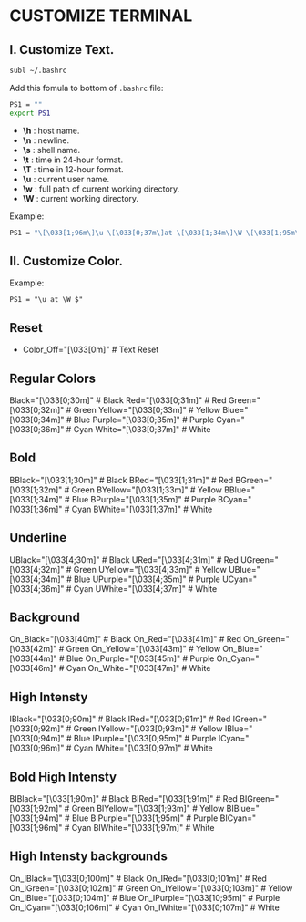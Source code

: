 # CUSTOMIZE TERMINAL


## I. Customize Text. 

```sh 
subl ~/.bashrc
```

Add this fomula to bottom of `.bashrc` file:  
```sh
PS1 = ""  
export PS1  
```

- **\h** : host name.  
- **\n** : newline.  
- **\s** : shell name.  
- **\t** : time in 24-hour format.  
- **\T** : time in 12-hour format.  
- **\u** : current user name.  
- **\w** : full path of current working directory.  
- **\W** : current working directory.  

Example:
```sh
PS1 = "\[\033[1;96m\]\u \[\033[0;37m\]at \[\033[1;34m\]\W \[\033[1;95m\]$ \[\033[0m\]
```

## II. Customize Color.

Example: 
```
PS1 = "\u at \W $"
```
## Reset

- Color_Off="\[\033[0m\]"       # Text Reset

## Regular Colors
Black="\[\033[0;30m\]"        # Black
Red="\[\033[0;31m\]"          # Red
Green="\[\033[0;32m\]"        # Green
Yellow="\[\033[0;33m\]"       # Yellow
Blue="\[\033[0;34m\]"         # Blue
Purple="\[\033[0;35m\]"       # Purple
Cyan="\[\033[0;36m\]"         # Cyan
White="\[\033[0;37m\]"        # White

## Bold
BBlack="\[\033[1;30m\]"       # Black
BRed="\[\033[1;31m\]"         # Red
BGreen="\[\033[1;32m\]"       # Green
BYellow="\[\033[1;33m\]"      # Yellow
BBlue="\[\033[1;34m\]"        # Blue
BPurple="\[\033[1;35m\]"      # Purple
BCyan="\[\033[1;36m\]"        # Cyan
BWhite="\[\033[1;37m\]"       # White

## Underline
UBlack="\[\033[4;30m\]"       # Black
URed="\[\033[4;31m\]"         # Red
UGreen="\[\033[4;32m\]"       # Green
UYellow="\[\033[4;33m\]"      # Yellow
UBlue="\[\033[4;34m\]"        # Blue
UPurple="\[\033[4;35m\]"      # Purple
UCyan="\[\033[4;36m\]"        # Cyan
UWhite="\[\033[4;37m\]"       # White

## Background
On_Black="\[\033[40m\]"       # Black
On_Red="\[\033[41m\]"         # Red
On_Green="\[\033[42m\]"       # Green
On_Yellow="\[\033[43m\]"      # Yellow
On_Blue="\[\033[44m\]"        # Blue
On_Purple="\[\033[45m\]"      # Purple
On_Cyan="\[\033[46m\]"        # Cyan
On_White="\[\033[47m\]"       # White

## High Intensty
IBlack="\[\033[0;90m\]"       # Black
IRed="\[\033[0;91m\]"         # Red
IGreen="\[\033[0;92m\]"       # Green
IYellow="\[\033[0;93m\]"      # Yellow
IBlue="\[\033[0;94m\]"        # Blue
IPurple="\[\033[0;95m\]"      # Purple
ICyan="\[\033[0;96m\]"        # Cyan
IWhite="\[\033[0;97m\]"       # White

## Bold High Intensty
BIBlack="\[\033[1;90m\]"      # Black
BIRed="\[\033[1;91m\]"        # Red
BIGreen="\[\033[1;92m\]"      # Green
BIYellow="\[\033[1;93m\]"     # Yellow
BIBlue="\[\033[1;94m\]"       # Blue
BIPurple="\[\033[1;95m\]"     # Purple
BICyan="\[\033[1;96m\]"       # Cyan
BIWhite="\[\033[1;97m\]"      # White

## High Intensty backgrounds
On_IBlack="\[\033[0;100m\]"   # Black
On_IRed="\[\033[0;101m\]"     # Red
On_IGreen="\[\033[0;102m\]"   # Green
On_IYellow="\[\033[0;103m\]"  # Yellow
On_IBlue="\[\033[0;104m\]"    # Blue
On_IPurple="\[\033[10;95m\]"  # Purple
On_ICyan="\[\033[0;106m\]"    # Cyan
On_IWhite="\[\033[0;107m\]"   # White